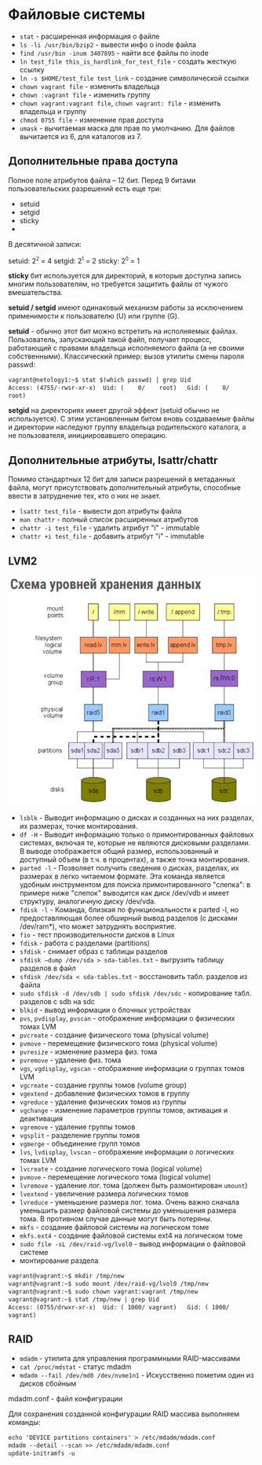 # Файловые системы
* `stat` - расширенная информация о файле
* `ls -li /usr/bin/bzip2` - вывести инфо о inode файла
* `find /usr/bin -inum 3407895` - найти все файлы по inode
* `ln test_file this_is_hardlink_for_test_file` - создать жесткую ссылку
* `ln -s $HOME/test_file test_link` - создание символической ссылки
* `chown vagrant file` - изменить владельца
* `chown :vagrant file` - изменить группу
* `chown vagrant:vagrant file`, `chown vagrant: file` - изменить владельца и группу
* `chmod 0755 file` - изменение прав доступа
* `umask` - вычитаемая маска для прав по умолчанию. Для файлов вычитается из 6, для каталогов из 7.

## Дополнительные права доступа
Полное поле атрибутов файла – 12 бит. 
Перед 9 битами пользовательских разрешений есть еще три:
* setuid
* setgid
* sticky
* 
В десятичной записи: 

setuid: 2<sup><small>2</small></sup> = 4 setgid: 2<sup><small>1</small></sup> = 2 sticky:  2<sup><small>0</small></sup> = 1

**sticky** бит используется для директорий, в которые доступна запись многим пользователям, но требуется защитить файлы от чужого вмешательства.

**setuid / setgid** имеют одинаковый механизм работы за исключением применимости к пользователю (U) или группе (G).

**setuid** - обычно этот бит можно встретить на исполняемых файлах. Пользователь, запускающий такой файл, получает процесс, работающий с правами владельца исполняемого файла (а не своими собственными). Классический пример: вызов утилиты смены пароля passwd:
```commandline
vagrant@netology1:~$ stat $(which passwd) | grep Uid
Access: (4755/-rwsr-xr-x)  Uid: (    0/    root)   Gid: (    0/    root)
```

**setgid** на директориях имеет другой эффект (setuid обычно не используется). С этим установленным битом вновь создаваемые файлы и директории наследуют группу владельца родительского каталога, а не пользователя, инициировавшего операцию.

## Дополнительные атрибуты, lsattr/chattr
Помимо стандартных 12 бит для записи разрешений в метаданных файла, могут присутствовать дополнительный атрибуты, способные ввести в затруднение тех, кто о них не знает.

* `lsattr test_file` - вывести доп атрибуты файла
* `man chattr` - полный список расширенных атрибутов
* `chattr -i test_file` - удалить атрибут "i" - immutable
* `chattr +i test_file` - добавить атрибут "i" - immutable

## LVM2
![](img/fs-lvm.png)

* `lsblk` - Выводит информацию о дисках и созданных на них разделах, их размерах, точке монтирования.
* `df -H` - Выводит информацию только о примонтированных файловых системах, включая те, которые не являются дисковыми разделами. В выводе отображается общий размер, использованный и доступный объем (в т.ч. в процентах), а также точка монтирования.
* `parted -l` - Позволяет получить сведения о дисках, разделах, их размерах в легко читаемом формате. Эта команда является удобным инструментом для поиска примонтированного "слепка": в примере ниже "слепок" выводится как диск /dev/vdb и имеет структуру, аналогичную диску /dev/vda.
* `fdisk -l` - Команда, близкая по функциональности к parted -l, но предоставляющая более обширный вывод разделов (с дисками /dev/ram*), что может затруднять восприятие.
* `fio` - тест производительности дисков в Linux
* `fdisk` - работа с разделами (partitions)
* `sfdisk` - снимает образ с таблицы разделов
* `sfdisk –dump /dev/sda > sda-tables.txt` - выгрузить таблицу разделов в файл
* `sfdisk /dev/sda < sda-tables.txt` - восстановить табл. разделов из файла
* `sudo sfdisk -d /dev/sdb | sudo sfdisk /dev/sdc` - копирование табл. разделов с sdb на sdc
* `blkid` - вывод информации о блочных устройствах
* `pvs`, `pvdisplay`, `pvscan` - отображение информации о физических томах LVM
* `pvcreate` - создание физического тома (physical volume)
* `pvmove` - перемещение физического тома (physical volume)
* `pvresize` - изменение размера физ. тома
* `pvremove` - удаление физ. тома
* `vgs`, `vgdisplay`, `vgscan` - отображение информации о группах томов LVM
* `vgcreate` - создание группы томов (volume group)
* `vgextend` - добавление физических томов в группу
* `vgreduce` - удаление физических томов из группы
* `vgchange` - изменение параметров группы томов, активация и деактивация
* `vgremove` - удаление группы томов
* `vgsplit` - разделение группы томов
* `vgmerge` - объединение групп томов
* `lvs`, `lvdisplay`, `lvscan` - отображение информации о логических томах LVM
* `lvcreate` - создание логического тома (logical volume)
* `pvmove` - перемещение логического тома (logical volume)
* `lvremove` - удаление лог. тома (должен быть размонтирован `umount`)
* `lvextend` - увеличение размера логических томов
* `lvreduce` - уменьшение размера лог. тома. Очень важно сначала уменьшить размер файловой системы до уменьшения размера тома. В противном случае данные могут быть потеряны.
* `mkfs` - создание файловой системы на логическом томе
* `mkfs.ext4` - создание файловой системы ext4 на логическом томе
* `sudo file -sL /dev/raid-vg/lvol0` - вывод информации о файловой системе
* монтирование раздела
```commandline
vagrant@vagrant:~$ mkdir /tmp/new
vagrant@vagrant:~$ sudo mount /dev/raid-vg/lvol0 /tmp/new
vagrant@vagrant:~$ sudo chown vagrant:vagrant /tmp/new
vagrant@vagrant:~$ stat /tmp/new | grep Uid
Access: (0755/drwxr-xr-x)  Uid: ( 1000/ vagrant)   Gid: ( 1000/ vagrant)
```

## RAID
* `mdadm` - утилита для управления программными RAID-массивами
* `cat /proc/mdstat` - статус mdadm
* `mdadm --fail /dev/md0 /dev/nvme1n1` - Искусственно пометим один из дисков сбойным

mdadm.conf - файл конфигурации

Для сохранения созданной конфигурации RAID массива выполняем команды:
```commandline
echo 'DEVICE partitions containers' > /etc/mdadm/mdadm.conf
mdadm --detail --scan >> /etc/mdadm/mdadm.conf
update-initramfs -u
```